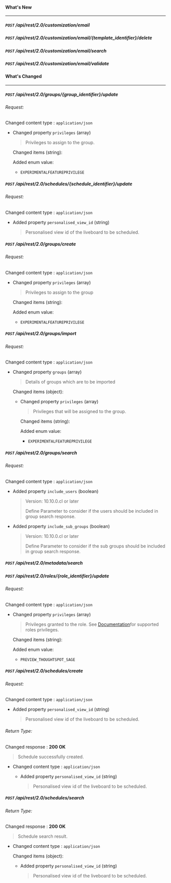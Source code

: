 #### What's New
---

##### `POST` /api/rest/2.0/customization/email


##### `POST` /api/rest/2.0/customization/email/{template_identifier}/delete


##### `POST` /api/rest/2.0/customization/email/search


##### `POST` /api/rest/2.0/customization/email/validate


#### What's Changed
---

##### `POST` /api/rest/2.0/groups/{group_identifier}/update


###### Request:

Changed content type : `application/json`

* Changed property `privileges` (array)
    > Privileges to assign to the group.


    Changed items (string):

    Added enum value:

    * `EXPERIMENTALFEATUREPRIVILEGE`
##### `POST` /api/rest/2.0/schedules/{schedule_identifier}/update


###### Request:

Changed content type : `application/json`

* Added property `personalised_view_id` (string)
    > Personalised view id of the liveboard to be scheduled.


##### `POST` /api/rest/2.0/groups/create


###### Request:

Changed content type : `application/json`

* Changed property `privileges` (array)
    > Privileges to assign to the group


    Changed items (string):

    Added enum value:

    * `EXPERIMENTALFEATUREPRIVILEGE`
##### `POST` /api/rest/2.0/groups/import


###### Request:

Changed content type : `application/json`

* Changed property `groups` (array)
    > Details of groups which are to be imported


    Changed items (object):

    * Changed property `privileges` (array)
        > Privileges that will be assigned to the group.


        Changed items (string):

        Added enum value:

        * `EXPERIMENTALFEATUREPRIVILEGE`
##### `POST` /api/rest/2.0/groups/search


###### Request:

Changed content type : `application/json`

* Added property `include_users` (boolean)
    > <div><span class="since-beta-tag">Version: 10.10.0.cl or later</span></div>
    > 
    > Define Parameter to consider if the users should be included in group search response.


* Added property `include_sub_groups` (boolean)
    > <div><span class="since-beta-tag">Version: 10.10.0.cl or later</span></div>
    > 
    > Define Parameter to consider if the sub groups should be included in group search response.


##### `POST` /api/rest/2.0/metadata/search


##### `POST` /api/rest/2.0/roles/{role_identifier}/update


###### Request:

Changed content type : `application/json`

* Changed property `privileges` (array)
    > Privileges granted to the role. See [Documentation](https://developers.thoughtspot.com/docs/rbac#_role_categories_and_privileges)for supported roles privileges.


    Changed items (string):

    Added enum value:

    * `PREVIEW_THOUGHTSPOT_SAGE`
##### `POST` /api/rest/2.0/schedules/create


###### Request:

Changed content type : `application/json`

* Added property `personalised_view_id` (string)
    > Personalised view id of the liveboard to be scheduled.


###### Return Type:

Changed response : **200 OK**
> Schedule successfully created.


* Changed content type : `application/json`

    * Added property `personalised_view_id` (string)
        > Personalised view id of the liveboard to be scheduled.


##### `POST` /api/rest/2.0/schedules/search


###### Return Type:

Changed response : **200 OK**
> Schedule search result.


* Changed content type : `application/json`

    Changed items (object):

    * Added property `personalised_view_id` (string)
        > Personalised view id of the liveboard to be scheduled.


